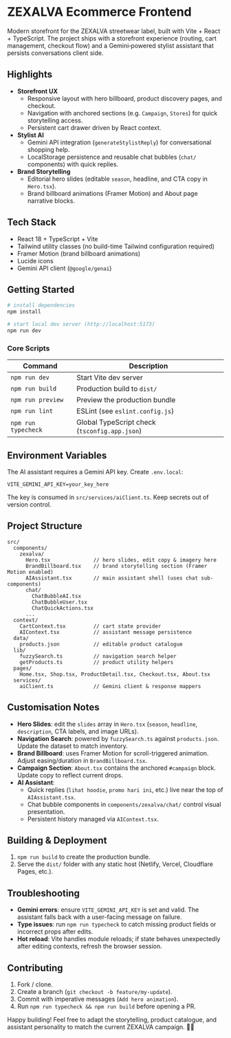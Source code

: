 # ZEXALVA Ecommerce Frontend

Modern storefront for the ZEXALVA streetwear label, built with Vite + React + TypeScript. The project ships with a storefront experience (routing, cart management, checkout flow) and a Gemini‑powered stylist assistant that persists conversations client side.

## Highlights

- **Storefront UX**
  - Responsive layout with hero billboard, product discovery pages, and checkout.
  - Navigation with anchored sections (e.g. `Campaign`, `Stores`) for quick storytelling access.
  - Persistent cart drawer driven by React context.
- **Stylist AI**
  - Gemini API integration (`generateStylistReply`) for conversational shopping help.
  - LocalStorage persistence and reusable chat bubbles (`chat/` components) with quick replies.
- **Brand Storytelling**
  - Editorial hero slides (editable `season`, headline, and CTA copy in `Hero.tsx`).
  - Brand billboard animations (Framer Motion) and About page narrative blocks.

## Tech Stack

- React 18 + TypeScript + Vite
- Tailwind utility classes (no build-time Tailwind configuration required)
- Framer Motion (brand billboard animations)
- Lucide icons
- Gemini API client (`@google/genai`)

## Getting Started

```bash
# install dependencies
npm install

# start local dev server (http://localhost:5173)
npm run dev
```

### Core Scripts

| Command            | Description                              |
| ------------------ | ---------------------------------------- |
| `npm run dev`      | Start Vite dev server                    |
| `npm run build`    | Production build to `dist/`              |
| `npm run preview`  | Preview the production bundle            |
| `npm run lint`     | ESLint (see `eslint.config.js`)          |
| `npm run typecheck`| Global TypeScript check (`tsconfig.app.json`) |

## Environment Variables

The AI assistant requires a Gemini API key. Create `.env.local`:

```
VITE_GEMINI_API_KEY=your_key_here
```

The key is consumed in `src/services/aiClient.ts`. Keep secrets out of version control.

## Project Structure

```
src/
  components/
    zexalva/
      Hero.tsx              // hero slides, edit copy & imagery here
      BrandBillboard.tsx    // brand storytelling section (Framer Motion enabled)
      AIAssistant.tsx       // main assistant shell (uses chat sub-components)
      chat/
        ChatBubbleAI.tsx
        ChatBubbleUser.tsx
        ChatQuickActions.tsx
      ...
  context/
    CartContext.tsx         // cart state provider
    AIContext.tsx           // assistant message persistence
  data/
    products.json           // editable product catalogue
  lib/
    fuzzySearch.ts          // navigation search helper
    getProducts.ts          // product utility helpers
  pages/
    Home.tsx, Shop.tsx, ProductDetail.tsx, Checkout.tsx, About.tsx
  services/
    aiClient.ts             // Gemini client & response mappers
```

## Customisation Notes

- **Hero Slides**: edit the `slides` array in `Hero.tsx` (`season`, `headline`, `description`, CTA labels, and image URLs).
- **Navigation Search**: powered by `fuzzySearch.ts` against `products.json`. Update the dataset to match inventory.
- **Brand Billboard**: uses Framer Motion for scroll-triggered animation. Adjust easing/duration in `BrandBillboard.tsx`.
- **Campaign Section**: `About.tsx` contains the anchored `#campaign` block. Update copy to reflect current drops.
- **AI Assistant**:
  - Quick replies (`lihat hoodie`, `promo hari ini`, etc.) live near the top of `AIAssistant.tsx`.
  - Chat bubble components in `components/zexalva/chat/` control visual presentation.
  - Persistent history managed via `AIContext.tsx`.

## Building & Deployment

1. `npm run build` to create the production bundle.
2. Serve the `dist/` folder with any static host (Netlify, Vercel, Cloudflare Pages, etc.).

## Troubleshooting

- **Gemini errors**: ensure `VITE_GEMINI_API_KEY` is set and valid. The assistant falls back with a user-facing message on failure.
- **Type issues**: run `npm run typecheck` to catch missing product fields or incorrect props after edits.
- **Hot reload**: Vite handles module reloads; if state behaves unexpectedly after editing contexts, refresh the browser session.

## Contributing

1. Fork / clone.
2. Create a branch (`git checkout -b feature/my-update`).
3. Commit with imperative messages (`Add hero animation`).
4. Run `npm run typecheck && npm run build` before opening a PR.

Happy building! Feel free to adapt the storytelling, product catalogue, and assistant personality to match the current ZEXALVA campaign. 👟🔥

